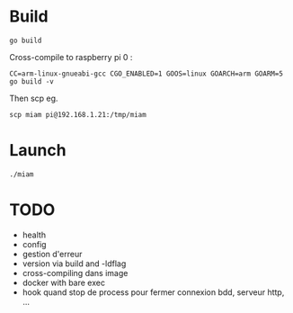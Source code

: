 

# Build

`go build`

Cross-compile to raspberry pi 0 :

`CC=arm-linux-gnueabi-gcc CGO_ENABLED=1 GOOS=linux GOARCH=arm GOARM=5 go build -v`

Then scp eg.

`scp miam pi@192.168.1.21:/tmp/miam`

# Launch

`./miam`

# TODO

- health
- config
- gestion d'erreur
- version via build and -ldflag
- cross-compiling dans image
- docker with bare exec
- hook quand stop de process pour fermer connexion bdd, serveur http, ...
